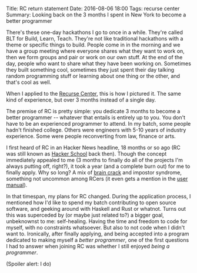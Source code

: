 Title: RC return statement
Date: 2016-08-06 18:00
Tags: recurse center
Summary: Looking back on the 3 months I spent in New York to become a better programmer

<!--
What is RC
But more importantly: what was it FOR ME.
Deeply connected to why I was doing it.
-->

There's these one-day hackathons I go to once in a while. They're called BLT for Build, Learn, Teach. They're not like
traditional hackathons with a theme or specific things to build. People come in in the morning and we have a group
meeting where everyone shares what they want to work on, then we form groups and pair or work on our own stuff.  At the
end of the day, people who want to share what they have been working on. Sometimes they built something cool, sometimes
they just spent their day talking random programming stuff or learning about one thing or the other, and that's cool as
well.

When I applied to the [Recurse Center](https://www.recurse.com/), this is how I pictured it. The same kind of
experience, but over 3 months instead of a single day. 

The premise of RC is pretty simple: you dedicate 3 months to become a better programmer -- whatever that entails is
entirely up to you. You don't have to be an experienced programmer to attend. In my batch, some people hadn't finished
college. Others were engineers with 5-10 years of industry experience. Some were people reconverting from law, finance
or arts.

I first heard of RC in an Hacker News headline, 18 months or so ago (RC was still known as [Hacker
School](https://www.recurse.com/blog/77-hacker-school-is-now-the-recurse-center) back then). Though the concept
immediately appealed to me (3 months to finally do all of the projects I'm always putting off, right?), it took a year
(and a complete burn out) for me to finally apply. Why so long? A mix of [brain
crack](http://elitedaily.com/money/entrepreneurship/addicted-ideas-give-brain-crack-go/) and impostor syndrome,
something not uncommon among RCers (it even gets a mention in the [user
manual](https://www.recurse.com/manual#sec-environment)).

In that timespan, my plans for RC changed. During the application process, I mentioned how I'd like to spend my batch
contributing to open source software, and geeking around with Haskell and Rust or whatnot. Turns out this was
superceded by (or maybe just related to?) a bigger goal, unbeknownst to me: self-healing. Having the time and freedom
to code for myself, with no constraints whatsoever. But also to not code when I didn't want to. Ironically, after
finally applying, and being accepted into a program dedicated to making myself a *better programmer*, one of the first
questions I had to answer when joining RC was whether I still enjoyed *being a programmer*.

(Spoiler alert: I do)

















<!--
An unusual experiment
---------------------

I studied software engineering and computer science in college, but admittedly wasn't the best student. I was lucky
enough to enroll in a college where I could choose which courses I enrolled in for each semester. Despite this, I would
often end up struggling and being completely unmotivated (thus failing) in courses which dabbled in theory but in which
I saw no immediate practical application. I just couldn't learn things just because someone told me that's what I
needed to do, if I didn't see the point.

At the Recurse Center, people believe that they learn best when self-motivated. There are no mandatory courses or
activity of any sorts, in fact pretty much nothing is mandatory. When recalling the first day of our batch, a friend
pointed out how surprised they were at how we were left to our own devices as soon as the formalities and introductions
were over.

This doesn't mean everyone working on their own stuff, in fact this is an inherently social experiment.
How does this work out in practice? People pair, organise workshops. Use chat and checkins to discover what they're
working on and help each other. This works because of the culture: if I had to mention one common trait of recurser,
it would be niceness. They've confirmed they select for that during the admission process.

This isn't incompatible with pursuing deep knowledge, though self-direction comes with its own challenges. How do you
find the right project for you? How do you stay focused (big problem expecially with big batches). Over time, people
experiment with things that work, some of them stick (and are even adopted by faculty). Facilitators are available for
guidance, occasional pair program, figure out how to spend your batch. It's also a constantly evolving experiment:
during my batch Rose introduced weekly study groups where people could book a room to do one thing in particular. We
used this to start a group pomodoro experiment.

So what did I learn?

same post or split it up? it's ok to decide later
Great programmers come in all shapes and forms
----------------------------------------------

Remember what Dave said at the intro.

Programming is a super vast domain. People do frontend, backend, other, video games. Some are interested into low
level and OS stuff, some into higher-level, some are into building stuff, some into teaching, some into sharing stuff,
some not. And that's ok.

This means:
There's no hierarchy of teaching (everyone has things to teach and things to learn)

This also means:
Don't guilt yourself into not having a blog if you're not the kind of person who shares their thoughts to the entire
world.

In fact don't even guilt yourself if you're struggling to become a better programmer, or even don't want to. That's
perfectly fine.


Diversity Counts
----------------

An extension of the previous point.

RC takes diversity seriously. But what I like about RC's approach: they're really clever in how they do diversity:
upstream, by doing a lot of outreach in underrepresented communites in tech etc. After that eveyone is treated equally,
in fact they even use peudonyms during RC Applications to avoid any kind of bias. Once in RC there's no event targetted
specifically towards one community and another. And this has one super neat consequence: once you're inside RC, you're
not a woman, a latino, or a queer, or 50 years old. You're a programmer.

RC cares about diversity and it makes a real difference. Focus on gender gap though I wanna point out they're lots of
other issues (racism, ageism).

--------------

You learn best by choosing what to learn.

It's all about the culture baby

The fact it's about programming seems almost tengiential (ortho?). One of my best evenings at RC was when Justin set up
non programming related lightning talks
-->
